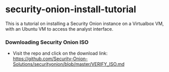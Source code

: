 # security-onion-install-tutorial
This is a tutorial on installing a Security Onion instance on a Virtualbox VM, with an Ubuntu VM to access the analyst interface.


### Downloading Security Onion ISO
- Visit the repo and click on the download link: https://github.com/Security-Onion-Solutions/securityonion/blob/master/VERIFY_ISO.md

